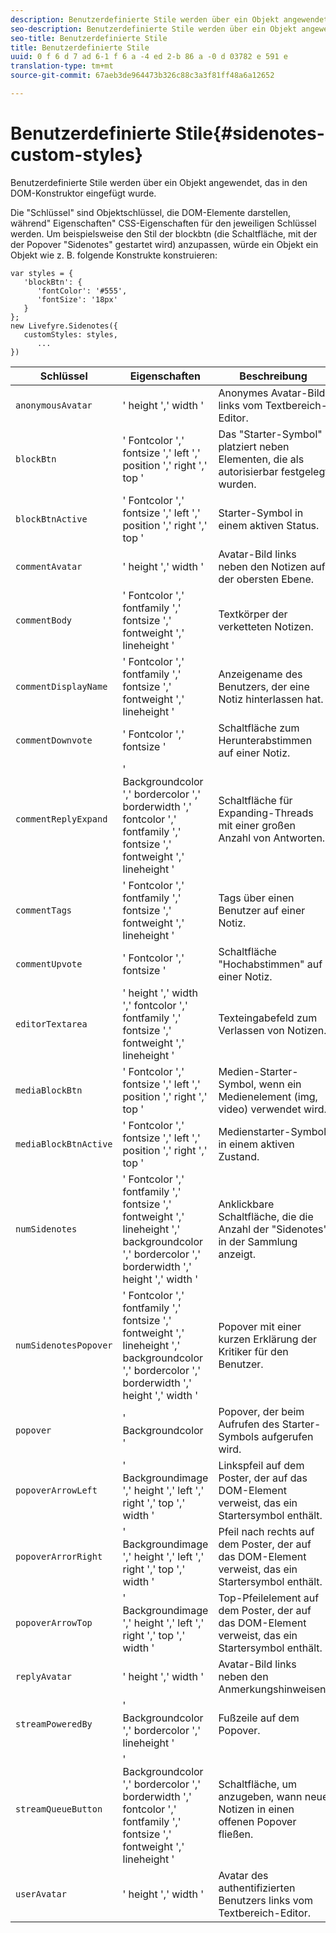 ```yaml
---
description: Benutzerdefinierte Stile werden über ein Objekt angewendet, das in den DOM-Konstruktor eingefügt wurde.
seo-description: Benutzerdefinierte Stile werden über ein Objekt angewendet, das in den DOM-Konstruktor eingefügt wurde.
seo-title: Benutzerdefinierte Stile
title: Benutzerdefinierte Stile
uuid: 0 f 6 d 7 ad 6-1 f 6 a -4 ed 2-b 86 a -0 d 03782 e 591 e
translation-type: tm+mt
source-git-commit: 67aeb3de964473b326c88c3a3f81ff48a6a12652

---
```



# Benutzerdefinierte Stile{#sidenotes-custom-styles}

Benutzerdefinierte Stile werden über ein Objekt angewendet, das in den DOM-Konstruktor eingefügt wurde.

Die &quot;Schlüssel&quot; sind Objektschlüssel, die DOM-Elemente darstellen, während&quot; Eigenschaften&quot; CSS-Eigenschaften für den jeweiligen Schlüssel werden. Um beispielsweise den Stil der blockbtn (die Schaltfläche, mit der der Popover &quot;Sidenotes&quot; gestartet wird) anzupassen, würde ein Objekt ein Objekt wie z. B. folgende Konstrukte konstruieren:

```
var styles = { 
   'blockBtn': { 
      'fontColor': '#555', 
      'fontSize': '18px' 
   } 
}; 
new Livefyre.Sidenotes({ 
   customStyles: styles, 
      ...  
})
```

| **Schlüssel** | **Eigenschaften** | Beschreibung |
|---|---|---|
| `anonymousAvatar` | &#39; height &#39;,&#39; width &#39; | Anonymes Avatar-Bild links vom Textbereich-Editor. |
| `blockBtn` | &#39; Fontcolor &#39;,&#39; fontsize &#39;,&#39; left &#39;,&#39; position &#39;,&#39; right &#39;,&#39; top &#39; | Das &quot;Starter-Symbol&quot; platziert neben Elementen, die als autorisierbar festgelegt wurden. |
| `blockBtnActive` | &#39; Fontcolor &#39;,&#39; fontsize &#39;,&#39; left &#39;,&#39; position &#39;,&#39; right &#39;,&#39; top &#39; | Starter-Symbol in einem aktiven Status. |
| `commentAvatar` | &#39; height &#39;,&#39; width &#39; | Avatar-Bild links neben den Notizen auf der obersten Ebene. |
| `commentBody` | &#39; Fontcolor &#39;,&#39; fontfamily &#39;,&#39; fontsize &#39;,&#39; fontweight &#39;,&#39; lineheight &#39; | Textkörper der verketteten Notizen. |
| `commentDisplayName` | &#39; Fontcolor &#39;,&#39; fontfamily &#39;,&#39; fontsize &#39;,&#39; fontweight &#39;,&#39; lineheight &#39; | Anzeigename des Benutzers, der eine Notiz hinterlassen hat. |
| `commentDownvote` | &#39; Fontcolor &#39;,&#39; fontsize &#39; | Schaltfläche zum Herunterabstimmen auf einer Notiz. |
| `commentReplyExpand` | &#39; Backgroundcolor &#39;,&#39; bordercolor &#39;,&#39; borderwidth &#39;,&#39; fontcolor &#39;,&#39; fontfamily &#39;,&#39; fontsize &#39;,&#39; fontweight &#39;,&#39; lineheight &#39; | Schaltfläche für Expanding-Threads mit einer großen Anzahl von Antworten. |
| `commentTags` | &#39; Fontcolor &#39;,&#39; fontfamily &#39;,&#39; fontsize &#39;,&#39; fontweight &#39;,&#39; lineheight &#39; | Tags über einen Benutzer auf einer Notiz. |
| `commentUpvote` | &#39; Fontcolor &#39;,&#39; fontsize &#39; | Schaltfläche &quot;Hochabstimmen&quot; auf einer Notiz. |
| `editorTextarea` | &#39; height &#39;,&#39; width &#39;,&#39; fontcolor &#39;,&#39; fontfamily &#39;,&#39; fontsize &#39;,&#39; fontweight &#39;,&#39; lineheight &#39; | Texteingabefeld zum Verlassen von Notizen. |
| `mediaBlockBtn` | &#39; Fontcolor &#39;,&#39; fontsize &#39;,&#39; left &#39;,&#39; position &#39;,&#39; right &#39;,&#39; top &#39; | Medien-Starter-Symbol, wenn ein Medienelement (img, video) verwendet wird. |
| `mediaBlockBtnActive` | &#39; Fontcolor &#39;,&#39; fontsize &#39;,&#39; left &#39;,&#39; position &#39;,&#39; right &#39;,&#39; top &#39; | Medienstarter-Symbol in einem aktiven Zustand. |
| `numSidenotes` | &#39; Fontcolor &#39;,&#39; fontfamily &#39;,&#39; fontsize &#39;,&#39; fontweight &#39;,&#39; lineheight &#39;,&#39; backgroundcolor &#39;,&#39; bordercolor &#39;,&#39; borderwidth &#39;,&#39; height &#39;,&#39; width &#39; | Anklickbare Schaltfläche, die die Anzahl der &quot;Sidenotes&quot; in der Sammlung anzeigt. |
| `numSidenotesPopover` | &#39; Fontcolor &#39;,&#39; fontfamily &#39;,&#39; fontsize &#39;,&#39; fontweight &#39;,&#39; lineheight &#39;,&#39; backgroundcolor &#39;,&#39; bordercolor &#39;,&#39; borderwidth &#39;,&#39; height &#39;,&#39; width &#39; | Popover mit einer kurzen Erklärung der Kritiker für den Benutzer. |
| `popover` | &#39; Backgroundcolor &#39; | Popover, der beim Aufrufen des Starter-Symbols aufgerufen wird. |
| `popoverArrowLeft` | &#39; Backgroundimage &#39;,&#39; height &#39;,&#39; left &#39;,&#39; right &#39;,&#39; top &#39;,&#39; width &#39; | Linkspfeil auf dem Poster, der auf das DOM-Element verweist, das ein Startersymbol enthält. |
| `popoverArrorRight` | &#39; Backgroundimage &#39;,&#39; height &#39;,&#39; left &#39;,&#39; right &#39;,&#39; top &#39;,&#39; width &#39; | Pfeil nach rechts auf dem Poster, der auf das DOM-Element verweist, das ein Startersymbol enthält. |
| `popoverArrowTop` | &#39; Backgroundimage &#39;,&#39; height &#39;,&#39; left &#39;,&#39; right &#39;,&#39; top &#39;,&#39; width &#39; | Top-Pfeilelement auf dem Poster, der auf das DOM-Element verweist, das ein Startersymbol enthält. |
| `replyAvatar` | &#39; height &#39;,&#39; width &#39; | Avatar-Bild links neben den Anmerkungshinweisen. |
| `streamPoweredBy` | &#39; Backgroundcolor &#39;,&#39; bordercolor &#39;,&#39; lineheight &#39; | Fußzeile auf dem Popover. |
| `streamQueueButton` | &#39; Backgroundcolor &#39;,&#39; bordercolor &#39;,&#39; borderwidth &#39;,&#39; fontcolor &#39;,&#39; fontfamily &#39;,&#39; fontsize &#39;,&#39; fontweight &#39;,&#39; lineheight &#39; | Schaltfläche, um anzugeben, wann neue Notizen in einen offenen Popover fließen. |
| `userAvatar` | &#39; height &#39;,&#39; width &#39; | Avatar des authentifizierten Benutzers links vom Textbereich-Editor. |

